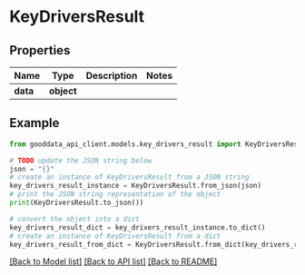# KeyDriversResult


## Properties

Name | Type | Description | Notes
------------ | ------------- | ------------- | -------------
**data** | **object** |  | 

## Example

```python
from gooddata_api_client.models.key_drivers_result import KeyDriversResult

# TODO update the JSON string below
json = "{}"
# create an instance of KeyDriversResult from a JSON string
key_drivers_result_instance = KeyDriversResult.from_json(json)
# print the JSON string representation of the object
print(KeyDriversResult.to_json())

# convert the object into a dict
key_drivers_result_dict = key_drivers_result_instance.to_dict()
# create an instance of KeyDriversResult from a dict
key_drivers_result_from_dict = KeyDriversResult.from_dict(key_drivers_result_dict)
```
[[Back to Model list]](../README.md#documentation-for-models) [[Back to API list]](../README.md#documentation-for-api-endpoints) [[Back to README]](../README.md)


